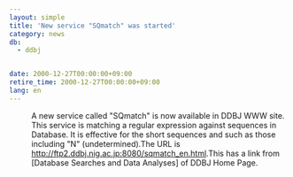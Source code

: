 ```yaml
---
layout: simple
title: 'New service "SQmatch" was started'
category: news
db:
  - ddbj


date: 2000-12-27T00:00:00+09:00
retire_time: 2000-12-27T00:00:00+09:00
lang: en
---
```


<dd>A new service called "SQmatch" is now available in DDBJ WWW site. This service is matching a regular expression against sequences in Database. It is effective for the short sequences and such as those including "N" (undetermined).The URL is <a href="http://ftp2.ddbj.nig.ac.jp:8080/sqmatch_en.html">http://ftp2.ddbj.nig.ac.jp:8080/sqmatch_en.html</a>.This has a link from [Database Searches and Data Analyses] of DDBJ Home Page.</dd>
